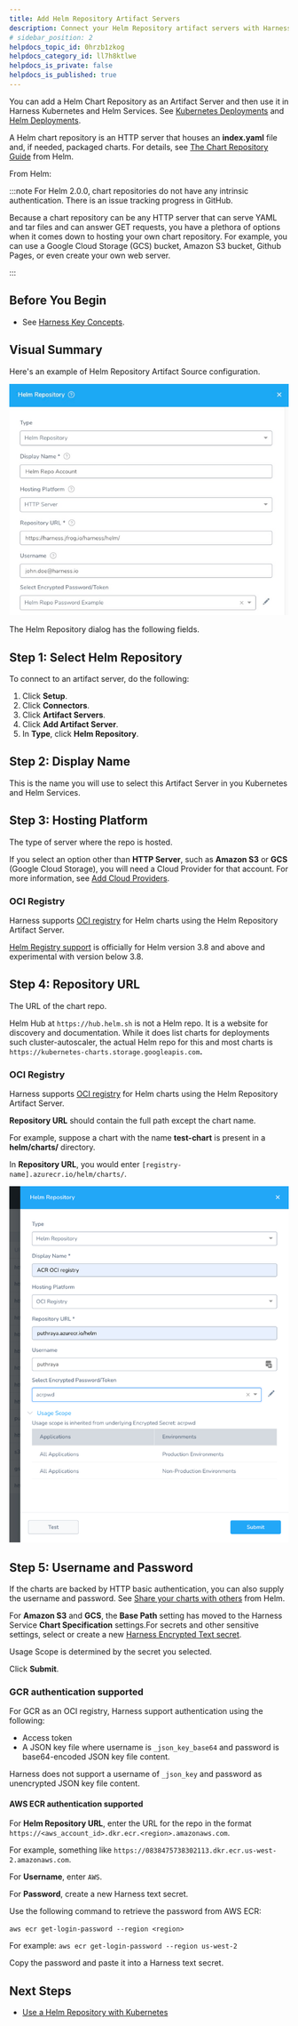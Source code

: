 ```yaml
---
title: Add Helm Repository Artifact Servers
description: Connect your Helm Repository artifact servers with Harness.
# sidebar_position: 2
helpdocs_topic_id: 0hrzb1zkog
helpdocs_category_id: ll7h8ktlwe
helpdocs_is_private: false
helpdocs_is_published: true
---
```


You can add a Helm Chart Repository as an Artifact Server and then use it in Harness Kubernetes and Helm Services. See [Kubernetes Deployments](https://docs.harness.io/article/t6zrgqq0ny-kubernetes-services#helm_charts) and [Helm Deployments](../../../continuous-delivery/helm-deployment/2-helm-services.md#add-the-helm-chart).

A Helm chart repository is an HTTP server that houses an **index.yaml** file and, if needed, packaged charts. For details, see [The Chart Repository Guide](https://helm.sh/docs/topics/chart_repository/) from Helm.

From Helm:


:::note 
For Helm 2.0.0, chart repositories do not have any intrinsic authentication. There is an issue tracking progress in GitHub.

 Because a chart repository can be any HTTP server that can serve YAML and tar files and can answer GET requests, you have a plethora of options when it comes down to hosting your own chart repository. For example, you can use a Google Cloud Storage (GCS) bucket, Amazon S3 bucket, Github Pages, or even create your own web server.
 
:::
## Before You Begin

* See [Harness Key Concepts](../../../starthere-firstgen/harness-key-concepts.md).

## Visual Summary

Here's an example of Helm Repository Artifact Source configuration.

![](./static/add-helm-repository-servers-31.png)

The Helm Repository dialog has the following fields.

## Step 1: Select Helm Repository

To connect to an artifact server, do the following:

1. Click **Setup**.
2. Click **Connectors**.
3. Click **Artifact Servers**.
4. Click **Add Artifact Server**.
5. In **Type**, click **Helm Repository**.

## Step 2: Display Name

This is the name you will use to select this Artifact Server in you Kubernetes and Helm Services.

## Step 3: Hosting Platform

The type of server where the repo is hosted.

If you select an option other than **HTTP Server**, such as **Amazon S3** or **GCS** (Google Cloud Storage), you will need a Cloud Provider for that account. For more information, see [Add Cloud Providers](cloud-providers.md).

### OCI Registry

Harness supports [OCI registry](https://helm.sh/docs/topics/registries/) for Helm charts using the Helm Repository Artifact Server.

[Helm Registry support](https://helm.sh/docs/topics/registries/) is officially for Helm version 3.8 and above and experimental with version below 3.8.

## Step 4: Repository URL

The URL of the chart repo.

Helm Hub at `https://hub.helm.sh` is not a Helm repo. It is a website for discovery and documentation. While it does list charts for deployments such cluster-autoscaler, the actual Helm repo for this and most charts is `https://kubernetes-charts.storage.googleapis.com`**.**

### OCI Registry

Harness supports [OCI registry](https://helm.sh/docs/topics/registries/) for Helm charts using the Helm Repository Artifact Server.

**Repository URL** should contain the full path except the chart name.

For example, suppose a chart with the name **test-chart** is present in a **helm/charts/** directory.

In **Repository URL**, you would enter `[registry-name].azurecr.io/helm/charts/`.

![](./static/add-helm-repository-servers-32.png)


## Step 5: Username and Password

If the charts are backed by HTTP basic authentication, you can also supply the username and password. See [Share your charts with others](https://helm.sh/docs/topics/chart_repository/#share-your-charts-with-others) from Helm.

For **Amazon S3** and **GCS**, the **Base Path** setting has moved to the Harness Service **Chart Specification** settings.For secrets and other sensitive settings, select or create a new [Harness Encrypted Text secret](../../security/secrets-management/use-encrypted-text-secrets.md).

Usage Scope is determined by the secret you selected.

Click **Submit**.

### GCR authentication supported

For GCR as an OCI registry, Harness support authentication using the following:

* Access token
* A JSON key file where username is `_json_key_base64` and password is base64-encoded JSON key file content.

Harness does not support a username of `_json_key` and password as unencrypted JSON key file content.

#### AWS ECR authentication supported

For **Helm Repository URL**, enter the URL for the repo in the format `https://<aws_account_id>.dkr.ecr.<region>.amazonaws.com`. 

For example, something like `https://0838475738302113.dkr.ecr.us-west-2.amazonaws.com`.

For **Username**, enter `AWS`.

For **Password**, create a new Harness text secret.

Use the following command to retrieve the password from AWS ECR:

`aws ecr get-login-password --region <region>`

For example: `aws ecr get-login-password --region us-west-2`

Copy the password and paste it into a Harness text secret.

## Next Steps

* [Use a Helm Repository with Kubernetes](../../../continuous-delivery/kubernetes-deployments/use-a-helm-repository-with-kubernetes.md)


